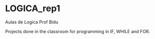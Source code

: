 # LOGICA_rep1
Aulas de Logica Prof Bidu

Projects done in the classroom for programming in IF, WHILE and FOR.
